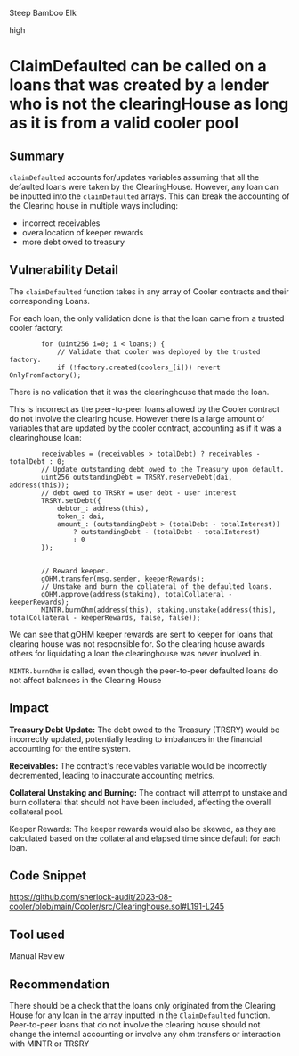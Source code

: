 Steep Bamboo Elk

high

# ClaimDefaulted can be called on a loans that was created by a lender who is not the clearingHouse as long as it is from a valid cooler pool
## Summary

`claimDefaulted` accounts for/updates variables assuming that all the defaulted loans were taken by the ClearingHouse. However, any loan can be inputted into the `claimDefaulted` arrays. This can break the accounting of the Clearing house in multiple ways including:

- incorrect receivables
- overallocation of keeper rewards
- more debt owed to treasury

## Vulnerability Detail

The `claimDefaulted` function takes in any array of Cooler contracts and their corresponding Loans.

For each loan, the only validation done is that the loan came from a trusted cooler factory:

```solidity
        for (uint256 i=0; i < loans;) {
            // Validate that cooler was deployed by the trusted factory.
            if (!factory.created(coolers_[i])) revert OnlyFromFactory();
```

There is no validation that it was the clearinghouse that made the loan.

This is incorrect as the peer-to-peer loans allowed by the Cooler contract do not involve the clearing house. However there is a large amount of variables that are updated by the cooler contract, accounting as if it was a clearinghouse loan:

```solidity
        receivables = (receivables > totalDebt) ? receivables - totalDebt : 0;
        // Update outstanding debt owed to the Treasury upon default.
        uint256 outstandingDebt = TRSRY.reserveDebt(dai, address(this));
        // debt owed to TRSRY = user debt - user interest
        TRSRY.setDebt({
            debtor_: address(this),
            token_: dai,
            amount_: (outstandingDebt > (totalDebt - totalInterest))
                ? outstandingDebt - (totalDebt - totalInterest)
                : 0
        });


        // Reward keeper.
        gOHM.transfer(msg.sender, keeperRewards);
        // Unstake and burn the collateral of the defaulted loans.
        gOHM.approve(address(staking), totalCollateral - keeperRewards);
        MINTR.burnOhm(address(this), staking.unstake(address(this), totalCollateral - keeperRewards, false, false));
```

We can see that gOHM keeper rewards are sent to keeper for loans that clearing house was not responsible for. So the clearing house awards others for liquidating a loan the clearinghouse was never involved in.

`MINTR.burnOhm` is called, even though the peer-to-peer defaulted loans do not affect balances in the Clearing House



## Impact

**Treasury Debt Update:** The debt owed to the Treasury (TRSRY) would be incorrectly updated, potentially leading to imbalances in the financial accounting for the entire system.

**Receivables:** The contract's receivables variable would be incorrectly decremented, leading to inaccurate accounting metrics.

**Collateral Unstaking and Burning:** The contract will attempt to unstake and burn collateral that should not have been included, affecting the overall collateral pool.

Keeper Rewards: The keeper rewards would also be skewed, as they are calculated based on the collateral and elapsed time since default for each loan.


## Code Snippet

https://github.com/sherlock-audit/2023-08-cooler/blob/main/Cooler/src/Clearinghouse.sol#L191-L245

## Tool used

Manual Review

## Recommendation

There should be a check that the loans only originated from the Clearing House for any loan in the array inputted in the `ClaimDefaulted` function. Peer-to-peer loans that do not involve the clearing house should not change the internal accounting or involve any ohm transfers or interaction with MINTR or TRSRY
